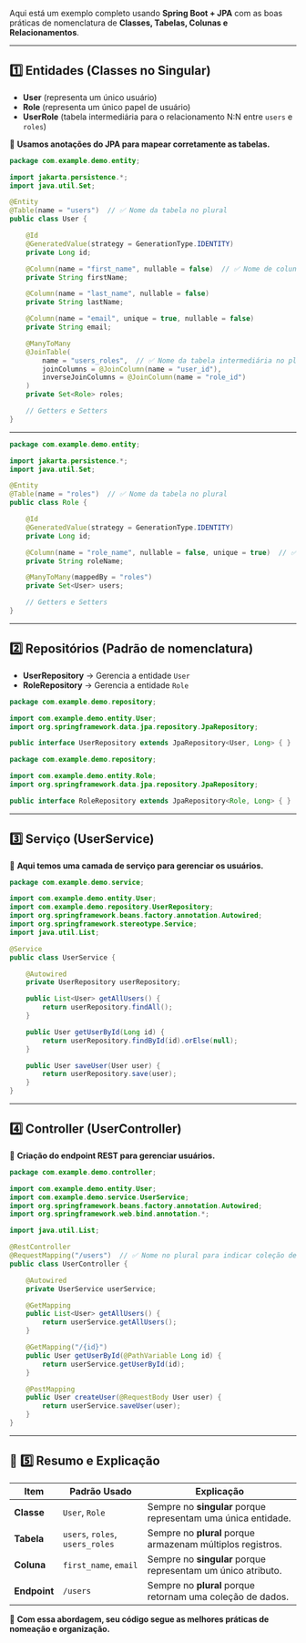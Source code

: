 Aqui está um exemplo completo usando **Spring Boot + JPA** com as boas práticas de nomenclatura de **Classes, Tabelas, Colunas e Relacionamentos**.

---

## **1️⃣ Entidades (Classes no Singular)**
- **User** (representa um único usuário)
- **Role** (representa um único papel de usuário)
- **UserRole** (tabela intermediária para o relacionamento N:N entre `users` e `roles`)

📌 **Usamos anotações do JPA para mapear corretamente as tabelas.**

```java
package com.example.demo.entity;

import jakarta.persistence.*;
import java.util.Set;

@Entity
@Table(name = "users")  // ✅ Nome da tabela no plural
public class User {

    @Id
    @GeneratedValue(strategy = GenerationType.IDENTITY)
    private Long id;

    @Column(name = "first_name", nullable = false)  // ✅ Nome de coluna no singular
    private String firstName;

    @Column(name = "last_name", nullable = false)
    private String lastName;

    @Column(name = "email", unique = true, nullable = false)
    private String email;

    @ManyToMany
    @JoinTable(
        name = "users_roles",  // ✅ Nome da tabela intermediária no plural
        joinColumns = @JoinColumn(name = "user_id"),
        inverseJoinColumns = @JoinColumn(name = "role_id")
    )
    private Set<Role> roles;

    // Getters e Setters
}
```

---

```java
package com.example.demo.entity;

import jakarta.persistence.*;
import java.util.Set;

@Entity
@Table(name = "roles")  // ✅ Nome da tabela no plural
public class Role {

    @Id
    @GeneratedValue(strategy = GenerationType.IDENTITY)
    private Long id;

    @Column(name = "role_name", nullable = false, unique = true)  // ✅ Nome de coluna no singular
    private String roleName;

    @ManyToMany(mappedBy = "roles")
    private Set<User> users;

    // Getters e Setters
}
```

---

## **2️⃣ Repositórios (Padrão de nomenclatura)**
- **UserRepository** → Gerencia a entidade `User`
- **RoleRepository** → Gerencia a entidade `Role`

```java
package com.example.demo.repository;

import com.example.demo.entity.User;
import org.springframework.data.jpa.repository.JpaRepository;

public interface UserRepository extends JpaRepository<User, Long> { }
```

```java
package com.example.demo.repository;

import com.example.demo.entity.Role;
import org.springframework.data.jpa.repository.JpaRepository;

public interface RoleRepository extends JpaRepository<Role, Long> { }
```

---

## **3️⃣ Serviço (UserService)**
📌 **Aqui temos uma camada de serviço para gerenciar os usuários.**
```java
package com.example.demo.service;

import com.example.demo.entity.User;
import com.example.demo.repository.UserRepository;
import org.springframework.beans.factory.annotation.Autowired;
import org.springframework.stereotype.Service;
import java.util.List;

@Service
public class UserService {

    @Autowired
    private UserRepository userRepository;

    public List<User> getAllUsers() {
        return userRepository.findAll();
    }

    public User getUserById(Long id) {
        return userRepository.findById(id).orElse(null);
    }

    public User saveUser(User user) {
        return userRepository.save(user);
    }
}
```

---

## **4️⃣ Controller (UserController)**
📌 **Criação do endpoint REST para gerenciar usuários.**
```java
package com.example.demo.controller;

import com.example.demo.entity.User;
import com.example.demo.service.UserService;
import org.springframework.beans.factory.annotation.Autowired;
import org.springframework.web.bind.annotation.*;

import java.util.List;

@RestController
@RequestMapping("/users")  // ✅ Nome no plural para indicar coleção de recursos
public class UserController {

    @Autowired
    private UserService userService;

    @GetMapping
    public List<User> getAllUsers() {
        return userService.getAllUsers();
    }

    @GetMapping("/{id}")
    public User getUserById(@PathVariable Long id) {
        return userService.getUserById(id);
    }

    @PostMapping
    public User createUser(@RequestBody User user) {
        return userService.saveUser(user);
    }
}
```

---

## **📌 5️⃣ Resumo e Explicação**
| **Item**          | **Padrão Usado**  | **Explicação** |
|-------------------|-----------------|---------------|
| **Classe** | `User`, `Role` | Sempre no **singular** porque representam uma única entidade. |
| **Tabela** | `users`, `roles`, `users_roles` | Sempre no **plural** porque armazenam múltiplos registros. |
| **Coluna** | `first_name`, `email` | Sempre no **singular** porque representam um único atributo. |
| **Endpoint** | `/users` | Sempre no **plural** porque retornam uma coleção de dados. |

🚀 **Com essa abordagem, seu código segue as melhores práticas de nomeação e organização.**